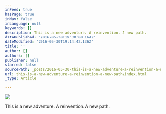 ```yaml
---
inFeed: true
hasPage: true
inNav: false
inLanguage: null
keywords: []
description: This is a new adventure. A reinvention. A new path.
datePublished: '2016-05-30T19:38:00.164Z'
dateModified: '2016-05-30T19:14:42.136Z'
title: ''
author: []
authors: []
publisher: null
starred: false
sourcePath: _posts/2016-05-30-this-is-a-new-adventure-a-reinvention-a-new-path.md
url: this-is-a-new-adventure-a-reinvention-a-new-path/index.html
_type: Article

---
```

![](https://the-grid-user-content.s3-us-west-2.amazonaws.com/8ac1a6bf-9976-45f7-9dce-b9daeb439fc7.jpg)

This is a new adventure. A reinvention. A new path.